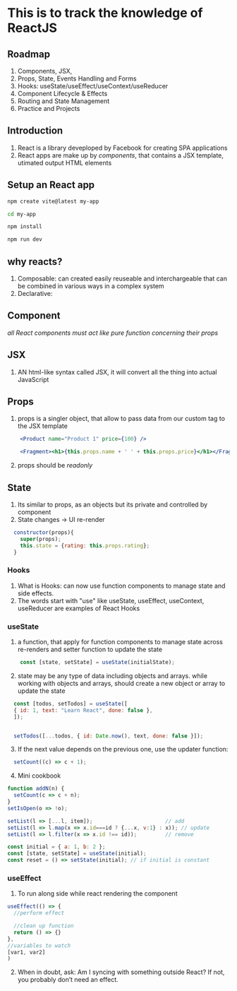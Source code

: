 # This is to track the knowledge of ReactJS
## Roadmap
1. Components, JSX, 
2. Props, State, Events Handling and Forms
3. Hooks: useState/useEffect/useContext/useReducer
4. Component Lifecycle & Effects
5. Routing and State Management
6. Practice and Projects

## Introduction
1. React is a library deveploped by Facebook for creating SPA applications
2. React apps are make up by *components*, that contains a JSX template, utimated output HTML elements

## Setup an React app
```bash
npm create vite@latest my-app

cd my-app

npm install

npm run dev
```

## why reacts?
1. Composable: can created easily reuseable and interchargeable that can be combined in various ways in a complex system
2. Declarative: 

## Component

*all React components must act like pure function concerning their props*
## JSX
1. AN html-like syntax called JSX, it will convert all the thing into actual JavaScript
## Props
1. props is a singler object, that allow to pass data from our custom tag to the JSX template
```jsx
    <Product name="Product 1" price={100} />

    <Fragment><h1>{this.props.name + ' ' + this.props.price}</h1></Fragment>
```
2. props should be *readonly*

## State
1. Its similar to props, as an objects but its private and controlled by component
2. State changes -> UI re-render
```jsx
  constructor(props){
    super(props);
    this.state = {rating: this.props.rating};
  }
  ```

### Hooks
1. What is Hooks: can now use function components to manage state and side effects.
2. The words start with "use" like useState, useEffect, useContext, useReducer are examples of React Hooks

### useState
1. a function, that apply for function components to manage state across re-renders and setter function to update the state

```jsx
    const [state, setState] = useState(initialState);
```
2. state may be any type of data including objects and arrays. while working with objects and arrays, should create a new object or array to update the state
```jsx
  const [todos, setTodos] = useState([
  { id: 1, text: "Learn React", done: false },
  ]);


  setTodos([...todos, { id: Date.now(), text, done: false }]);
```

3. If the next value depends on the previous one, use the updater function:
```jsx
  setCount((c) => c + 1);
```


4. Mini cookbook
```jsx
function addN(n) {
  setCount(c => c + n);
}
setIsOpen(o => !o);

setList(l => [...l, item]);                       // add
setList(l => l.map(x => x.id===id ? {...x, v:1} : x)); // update
setList(l => l.filter(x => x.id !== id));         // remove

const initial = { a: 1, b: 2 };
const [state, setState] = useState(initial);
const reset = () => setState(initial); // if initial is constant
  ```

  ### useEffect
1. To run along side while react rendering the component
```jsx
useEffect(() => {
  //perform effect

  //clean up function
  return () => {}
}, 
//variables to watch
[var1, var2]
)
```

2. When in doubt, ask: Am I syncing with something outside React? If not, you probably don’t need an effect.